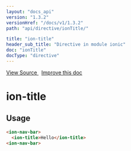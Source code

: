 ```yaml
---
layout: "docs_api"
version: "1.3.2"
versionHref: "/docs/v1/1.3.2"
path: "api/directive/ionTitle/"

title: "ion-title"
header_sub_title: "Directive in module ionic"
doc: "ionTitle"
docType: "directive"
---
```


<div class="improve-docs">
<a href='https://github.com/driftyco/ionic-v1/blob/master/js/angular/directive/title.js#L1'>
View Source
</a>
&nbsp;
<a href='https://github.com/driftyco/ionic-v1/edit/master/js/angular/directive/title.js#L1'>
Improve this doc
</a>
</div>




<h1 class="api-title">

ion-title



</h1>















<h2 id="usage">Usage</h2>

```html
<ion-nav-bar>
  <ion-title>Hello</ion-title>
<ion-nav-bar>
```










